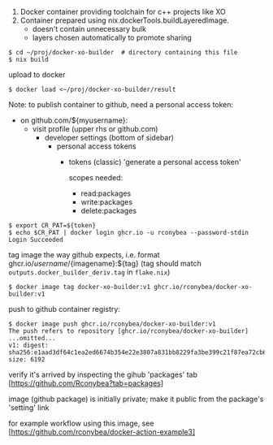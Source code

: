 1. Docker container providing toolchain for c++ projects like XO
2. Container prepared using nix.dockerTools.buildLayeredImage.
   - doesn't contain unnecessary bulk
   - layers chosen automatically to promote sharing

```
$ cd ~/proj/docker-xo-builder  # directory containing this file
$ nix build
```

upload to docker
```
$ docker load <~/proj/docker-xo-builder/result
```

Note: to publish container to github, need a personal access token:

- on github.com/${myusername}:
  - visit profile (upper rhs or github.com)
    - developer settings (bottom of sidebar)
      - personal access tokens
        - tokens (classic)
          'generate a personal access token'

          scopes needed:
          - read:packages
          - write:packages
          - delete:packages

```
$ export CR_PAT=${token}
$ echo $CR_PAT | docker login ghcr.io -u rconybea --password-stdin
Login Succeeded
```

tag image the way github expects,  i.e. format ghcr.io/${username}/${imagename}:${tag}
(tag should match `outputs.docker_builder_deriv.tag` in `flake.nix`)

```
$ docker image tag docker-xo-builder:v1 ghcr.io/rconybea/docker-xo-builder:v1
```

push to github container registry:
```
$ docker image push ghcr.io/rconybea/docker-xo-builder:v1
The push refers to repository [ghcr.io/rconybea/docker-xo-builder]
...omitted...
v1: digest: sha256:e1aad3df64c1ea2ed6674b354e22e3807a831bb8229fa3be399c21f87ea72cb6 size: 6192
```

verify it's arrived by inspecting the gihub 'packages' tab [https://github.com/Rconybea?tab=packages]

image (github package) is initially private;  make it public from the package's 'setting' link

for example workflow using this image, see [https://github.com/rconybea/docker-action-example3]

